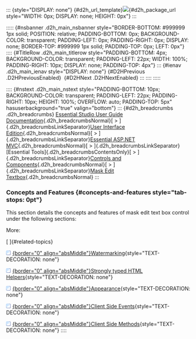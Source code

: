 ::: {style="DISPLAY: none"}
[](ms-xhelp:///?Id=d2h_url_template){#d2h_url_template}![](!package_url!){#d2h_package_url style="WIDTH: 0px; DISPLAY: none; HEIGHT: 0px"}
:::

::::: {#nsbanner .d2h_main_nsbanner style="BORDER-BOTTOM: #999999 1px solid; POSITION: relative; PADDING-BOTTOM: 0px; BACKGROUND-COLOR: transparent; PADDING-LEFT: 0px; PADDING-RIGHT: 0px; DISPLAY: none; BORDER-TOP: #999999 1px solid; PADDING-TOP: 0px; LEFT: 0px"}
:::: {#TitleRow .d2h_main_titlerow style="PADDING-BOTTOM: 4px; BACKGROUND-COLOR: transparent; PADDING-LEFT: 22px; WIDTH: 100%; PADDING-RIGHT: 10px; DISPLAY: none; PADDING-TOP: 4px"}
::: {#ienav .d2h_main_ienav style="DISPLAY: none"}
[](ms-xhelp:///?Id=eee982b1-5306-44b3-8df7-2df6047300ad){#D2HPrevious .D2HPreviousEnabled}  [](ms-xhelp:///?Id=0dba17bd-8ff1-4898-93ae-173132de6e67){#D2HNext .D2HNextEnabled}
:::
::::
:::::

:::: {#nstext .d2h_main_nstext style="PADDING-BOTTOM: 10px; BACKGROUND-COLOR: transparent; PADDING-LEFT: 22px; PADDING-RIGHT: 10px; HEIGHT: 100%; OVERFLOW: auto; PADDING-TOP: 5px" hasuserbackground="true" valign="bottom"}
::: {#d2h_breadcrumbs .d2h_breadcrumbs}
[Essential Studio User Guide Documentation](ms-xhelp:///?Id=12457748-09e3-4d74-a240-8e049cedf030){.d2h_breadcrumbsNormal}[ \> ]{.d2h_breadcrumbsLinkSeparator}[User Interface Edition](ms-xhelp:///?Id=c29296b7-531c-413b-a0ec-488ca1f7f669){.d2h_breadcrumbsNormal}[ \> ]{.d2h_breadcrumbsLinkSeparator}[Essential ASP.NET MVC](ms-xhelp:///?Id=4b14e7d1-65c4-4f67-b1aa-2c37709905a5){.d2h_breadcrumbsNormal}[ \> ]{.d2h_breadcrumbsLinkSeparator}[Essential Tools]{.d2h_breadcrumbsContentsOnly}[ \> ]{.d2h_breadcrumbsLinkSeparator}[Controls and Components](ms-xhelp:///?Id=f0af2fff-6f00-4ca4-85a6-54e41ac5dc96){.d2h_breadcrumbsNormal}[ \> ]{.d2h_breadcrumbsLinkSeparator}[Mask Edit Textbox](ms-xhelp:///?Id=48da7318-ae0a-4434-9819-551bc6448ba9){.d2h_breadcrumbsNormal}
:::

### Concepts and Features {#concepts-and-features style="tab-stops: 0pt"}

This section details the concepts and features of mask edit text box control under the following sections:

More:

[ ]{#related-topics}

[![](button.gif){border="0" align="absMiddle"}Watermarking](ms-xhelp:///?Id=beb96722-6ef4-4cc1-a3a4-1cbf548bf6ec){style="TEXT-DECORATION: none"}

[![](button.gif){border="0" align="absMiddle"}Strongly typed HTML Helpers](ms-xhelp:///?Id=e418e5df-9a68-4d31-884e-cdc6e59de3bb){style="TEXT-DECORATION: none"}

[![](button.gif){border="0" align="absMiddle"}Appearance](ms-xhelp:///?Id=078455ae-e6b6-438b-a01b-58abc0059b9c){style="TEXT-DECORATION: none"}

[![](button.gif){border="0" align="absMiddle"}Client Side Events](ms-xhelp:///?Id=c74162ac-6e34-4418-99b3-e8f20b8f5bee){style="TEXT-DECORATION: none"}

[![](button.gif){border="0" align="absMiddle"}Client Side Methods](ms-xhelp:///?Id=2d9a13c3-42d5-452c-a3a5-95f3ab60b514){style="TEXT-DECORATION: none"}
::::
